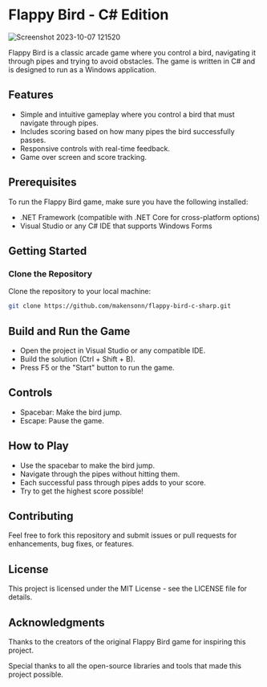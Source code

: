 # Flappy Bird - C# Edition

![Screenshot 2023-10-07 121520](https://github.com/makensonn/firstGame/assets/22712773/ed91b97e-c870-4ccb-afd3-8e203a484a6c)

Flappy Bird is a classic arcade game where you control a bird, navigating it through pipes and trying to avoid obstacles. The game is written in C# and is designed to run as a Windows application.

## Features

- Simple and intuitive gameplay where you control a bird that must navigate through pipes.
- Includes scoring based on how many pipes the bird successfully passes.
- Responsive controls with real-time feedback.
- Game over screen and score tracking.

## Prerequisites

To run the Flappy Bird game, make sure you have the following installed:

- .NET Framework (compatible with .NET Core for cross-platform options)
- Visual Studio or any C# IDE that supports Windows Forms

## Getting Started

### Clone the Repository

Clone the repository to your local machine:

```bash
git clone https://github.com/makensonn/flappy-bird-c-sharp.git 
```

## Build and Run the Game
- Open the project in Visual Studio or any compatible IDE.
- Build the solution (Ctrl + Shift + B).
- Press F5 or the "Start" button to run the game.

## Controls
- Spacebar: Make the bird jump.
- Escape: Pause the game.

## How to Play
- Use the spacebar to make the bird jump.
- Navigate through the pipes without hitting them.
- Each successful pass through pipes adds to your score.
- Try to get the highest score possible!

## Contributing
Feel free to fork this repository and submit issues or pull requests for enhancements, bug fixes, or features.

## License
This project is licensed under the MIT License - see the LICENSE file for details.

## Acknowledgments
Thanks to the creators of the original Flappy Bird game for inspiring this project.

Special thanks to all the open-source libraries and tools that made this project possible.


